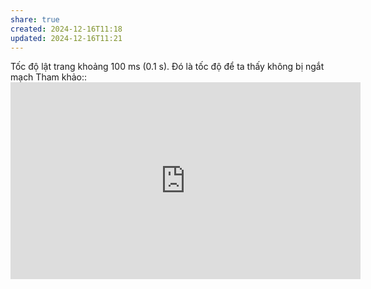 ```yaml
---
share: true
created: 2024-12-16T11:18
updated: 2024-12-16T11:21
---
```

Tốc độ lật trang khoảng 100 ms (0.1 s). Đó là tốc độ để ta thấy không bị ngắt mạch
Tham khảo:: <iframe width="560" height="315" src="https://www.youtube.com/embed/Wp_XSIqALMk?si=ikJ2gQysBbeyIseI" title="YouTube video player" frameborder="0" allow="accelerometer; autoplay; clipboard-write; encrypted-media; gyroscope; picture-in-picture; web-share" referrerpolicy="strict-origin-when-cross-origin" allowfullscreen></iframe>